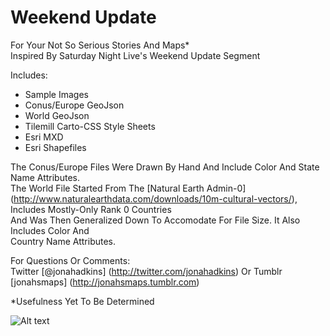 Weekend Update
=============
For Your Not So Serious Stories And Maps*  
Inspired By Saturday Night Live's Weekend Update Segment

Includes:

* Sample Images
* Conus/Europe GeoJson
* World GeoJson
* Tilemill Carto-CSS Style Sheets
* Esri MXD
* Esri Shapefiles

The Conus/Europe Files Were Drawn By Hand And Include Color And State Name Attributes.  
The World File Started From The [Natural Earth Admin-0] (http://www.naturalearthdata.com/downloads/10m-cultural-vectors/), Includes Mostly-Only Rank 0 Countries   
And Was Then Generalized Down To Accomodate For File Size. It Also Includes Color And  
Country Name Attributes.

For Questions Or Comments:  
Twitter [@jonahadkins]  (http://twitter.com/jonahadkins) Or Tumblr [jonahsmaps]  (http://jonahsmaps.tumblr.com)

*Usefulness Yet To Be Determined

![Alt text](http://24.media.tumblr.com/0c8687bec924b594cc6dbd7367b443d8/tumblr_mvb8ouhQOy1rdzuduo1_r1_500.gif)
